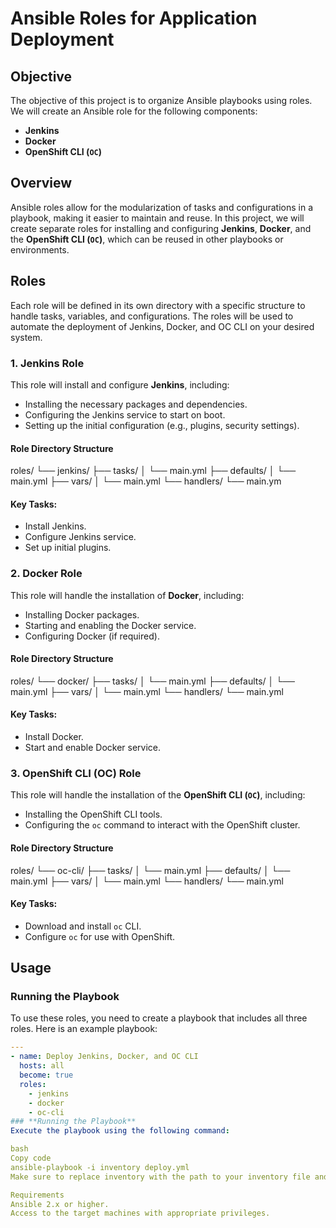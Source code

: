 # Ansible Roles for Application Deployment

## **Objective**
The objective of this project is to organize Ansible playbooks using roles. We will create an Ansible role for the following components:
- **Jenkins**
- **Docker**
- **OpenShift CLI (`OC`)**

## **Overview**
Ansible roles allow for the modularization of tasks and configurations in a playbook, making it easier to maintain and reuse. In this project, we will create separate roles for installing and configuring **Jenkins**, **Docker**, and the **OpenShift CLI (`OC`)**, which can be reused in other playbooks or environments.

## **Roles**
Each role will be defined in its own directory with a specific structure to handle tasks, variables, and configurations. The roles will be used to automate the deployment of Jenkins, Docker, and OC CLI on your desired system.

### **1. Jenkins Role**
This role will install and configure **Jenkins**, including:
- Installing the necessary packages and dependencies.
- Configuring the Jenkins service to start on boot.
- Setting up the initial configuration (e.g., plugins, security settings).

#### **Role Directory Structure**
roles/ └── jenkins/ ├── tasks/ │ └── main.yml ├── defaults/ │ └── main.yml ├── vars/ │ └── main.yml └── handlers/ └── main.ym

#### **Key Tasks:**
- Install Jenkins.
- Configure Jenkins service.
- Set up initial plugins.

### **2. Docker Role**
This role will handle the installation of **Docker**, including:
- Installing Docker packages.
- Starting and enabling the Docker service.
- Configuring Docker (if required).

#### **Role Directory Structure**
roles/ └── docker/ ├── tasks/ │ └── main.yml ├── defaults/ │ └── main.yml ├── vars/ │ └── main.yml └── handlers/ └── main.yml

#### **Key Tasks:**
- Install Docker.
- Start and enable Docker service.

### **3. OpenShift CLI (OC) Role**
This role will handle the installation of the **OpenShift CLI (`OC`)**, including:
- Installing the OpenShift CLI tools.
- Configuring the `oc` command to interact with the OpenShift cluster.

#### **Role Directory Structure**
roles/ └── oc-cli/ ├── tasks/ │ └── main.yml ├── defaults/ │ └── main.yml ├── vars/ │ └── main.yml └── handlers/ └── main.yml

#### **Key Tasks:**
- Download and install `oc` CLI.
- Configure `oc` for use with OpenShift.

## **Usage**

### **Running the Playbook**
To use these roles, you need to create a playbook that includes all three roles. Here is an example playbook:

```yaml
---
- name: Deploy Jenkins, Docker, and OC CLI
  hosts: all
  become: true
  roles:
    - jenkins
    - docker
    - oc-cli
### **Running the Playbook**
Execute the playbook using the following command:

bash
Copy code
ansible-playbook -i inventory deploy.yml
Make sure to replace inventory with the path to your inventory file and deploy.yml with the name of your playbook.

Requirements
Ansible 2.x or higher.
Access to the target machines with appropriate privileges.
